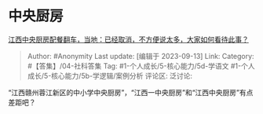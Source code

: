 # 中央厨房
[江西中央厨房配餐翻车，当地：已经取消，不方便说太多，大家如何看待此事？](https://www.zhihu.com/question/621296761/answer/3209766091)

> Author: #Anonymity
> Last update: [编辑于 2023-09-13]
> Link:
> Category: #【答集】/04-社科答集
> Tag: #1-个人成长/5-核心能力/5d-学语文 #1-个人成长/5-核心能力/5b-学逻辑/案例分析 
> 评论区:
> 泛讨论:

“江西赣州蓉江新区的中小学中央厨房”，“江西一中央厨房”和“江西中央厨房”有点差距吧？
